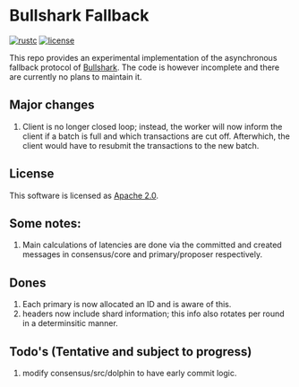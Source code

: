 # Bullshark Fallback
[![rustc](https://img.shields.io/badge/rustc-1.51+-blue?style=flat-square&logo=rust)](https://www.rust-lang.org)
[![license](https://img.shields.io/badge/license-Apache-blue.svg?style=flat-square)](LICENSE)

This repo provides an experimental implementation of the asynchronous fallback protocol of [Bullshark](https://arxiv.org/pdf/2201.05677.pdf). The code is however incomplete and there are currently no plans to maintain it.



## Major changes
1. Client is no longer closed loop; instead, the worker will now inform the client if a batch is full and which transactions are cut off. Afterwhich, the client would have to resubmit the transactions to the new batch. 
## License
This software is licensed as [Apache 2.0](LICENSE).

## Some notes:
1. Main calculations of latencies are done via the committed and created messages in consensus/core and primary/proposer respectively.

## Dones
1. Each primary is now allocated an ID and is aware of this. 
2. headers now include shard information; this info also rotates per round in a determinsitic manner. 


## Todo's (Tentative and subject to progress)
1. modify consensus/src/dolphin to have early commit logic. 